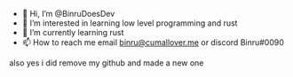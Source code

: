 - 👋 Hi, I’m @BinruDoesDev
- 👀 I’m interested in learning low level programming and rust
- 🌱 I’m currently learning rust 
- 📫 How to reach me email binru@cumallover.me or discord Binru#0090









also yes i did remove my github and made a new one



